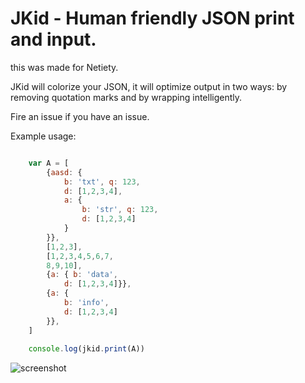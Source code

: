 # JKid - Human friendly JSON print and input.

this was made for Netiety.

JKid will colorize your JSON, it will optimize output in two ways: by removing quotation marks and by wrapping intelligently.

Fire an issue if you have an issue.

Example usage:

```js

	var A = [
		{aasd: {
			b: 'txt', q: 123,
			d: [1,2,3,4],
			a: {
				b: 'str', q: 123,
				d: [1,2,3,4]
			}
		}},
		[1,2,3],
		[1,2,3,4,5,6,7,
		8,9,10],
		{a: { b: 'data', 
			d: [1,2,3,4]}},
		{a: {
			b: 'info', 
			d: [1,2,3,4]
		}},
	]
	
	console.log(jkid.print(A))

```

![screenshot](http://exebook.github.io/jkid/screenshot.png)

